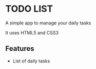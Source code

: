 # TODO LIST
A simple app to manage your daily tasks

It uses HTML5 and CSS3

## Features
* List of daily tasks
